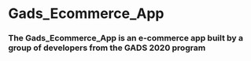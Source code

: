 # Gads_Ecommerce_App

### The Gads_Ecommerce_App is an e-commerce app built by a group of developers from the GADS 2020 program
